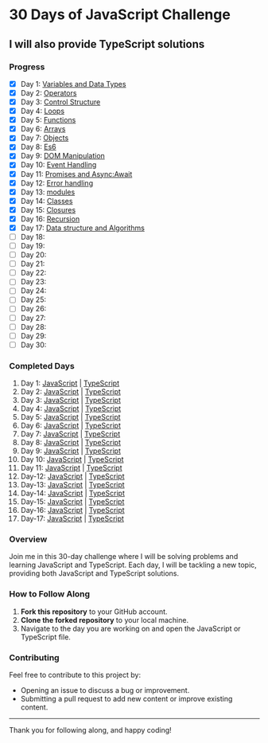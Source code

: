 # 30 Days of JavaScript Challenge
## I will also provide TypeScript solutions

### Progress
- [x] Day 1: [Variables and Data Types](https://github.com/Abdullah-dev0/30-days-javascript-And-typescript/blob/main/Day-1-Javascript/Day-1.js)
- [x] Day 2: [Operators](https://github.com/Abdullah-dev0/30-days-javascript-And-typescript/tree/main/Day-2)
- [x] Day 3: [Control Structure](https://github.com/Abdullah-dev0/30-days-javascript-And-typescript/tree/main/Day-3)
- [x] Day 4: [Loops](https://github.com/Abdullah-dev0/30-days-javascript-And-typescript/tree/main/Day-4)
- [x] Day 5: [Functions](https://github.com/Abdullah-dev0/30-days-javascript-And-typescript/tree/main/Day-5)
- [x] Day 6: [Arrays](https://github.com/Abdullah-dev0/30-days-javascript-And-typescript/tree/main/Day-6)
- [x] Day 7: [Objects](https://github.com/Abdullah-dev0/30-days-javascript-And-typescript/tree/main/Day-7)
- [x] Day 8: [Es6](https://github.com/Abdullah-dev0/30-days-javascript-And-typescript/tree/main/Day-8)
- [x] Day 9: [DOM Manipulation](https://github.com/Abdullah-dev0/30-days-javascript-And-typescript/tree/main/Day-9)
- [x] Day 10: [Event Handling](https://github.com/Abdullah-dev0/30-days-javascript-And-typescript/tree/main/Day-10)
- [x] Day 11: [Promises and Async:Await](https://github.com/Abdullah-dev0/30-days-javascript-And-typescript/tree/main/Day-11)
- [x] Day 12: [Error handling](https://github.com/Abdullah-dev0/30-days-javascript-And-typescript/tree/main/Day-12)
- [x] Day 13: [modules](https://github.com/Abdullah-dev0/30-days-javascript-And-typescript/tree/main/Day-13)
- [x] Day 14: [Classes](https://github.com/Abdullah-dev0/30-days-javascript-And-typescript/tree/main/Day-14)
- [x] Day 15: [Closures](https://github.com/Abdullah-dev0/30-days-javascript-And-typescript/tree/main/Day-15)
- [x] Day 16: [Recursion](https://github.com/Abdullah-dev0/30-days-javascript-And-typescript/tree/main/Day-16)
- [x] Day 17: [Data structure and Algorithms](https://github.com/Abdullah-dev0/30-days-javascript-And-typescript/tree/main/Day-17)
- [ ] Day 18:
- [ ] Day 19:
- [ ] Day 20:
- [ ] Day 21:
- [ ] Day 22:
- [ ] Day 23:
- [ ] Day 24:
- [ ] Day 25:
- [ ] Day 26:
- [ ] Day 27:
- [ ] Day 28:
- [ ] Day 29:
- [ ] Day 30:

### Completed Days
1. Day 1: [JavaScript](https://github.com/Abdullah-dev0/30-days-javascript-And-typescript/blob/main/Day-1-Javascript/Day-1.js) | [TypeScript](https://github.com/Abdullah-dev0/30-days-javascript-And-typescript/blob/main/Day-1-typescript/day-1.ts)
2. Day 2: [JavaScript](https://github.com/Abdullah-dev0/30-days-javascript-And-typescript/blob/main/Day-2/Javascript/day-2-javascript.js) | [TypeScript](https://github.com/Abdullah-dev0/30-days-javascript-And-typescript/blob/main/Day-2/Typescript/day-2-typescript.ts)
3. Day 3: [JavaScript](https://github.com/Abdullah-dev0/30-days-javascript-And-typescript/blob/main/Day-3/javascript/day-3-javascript.js) | [TypeScript](https://github.com/Abdullah-dev0/30-days-javascript-And-typescript/blob/main/Day-3/Typescript/day-3-typescript.ts)
4. Day 4: [JavaScript](https://github.com/Abdullah-dev0/30-days-javascript-And-typescript/blob/main/Day-4/Javascript/day-4-javascript.js) | [TypeScript](https://github.com/Abdullah-dev0/30-days-javascript-And-typescript/blob/main/Day-4/Typescript/day-4-typescript.ts)
5. Day 5: [JavaScript](https://github.com/Abdullah-dev0/30-days-javascript-And-typescript/blob/main/Day-5/Javascript/day-5-javascript.js) | [TypeScript](https://github.com/Abdullah-dev0/30-days-javascript-And-typescript/blob/main/Day-5/Typescript/day-5-typescript.ts)
6. Day 6: [JavaScript](https://github.com/Abdullah-dev0/30-days-javascript-And-typescript/blob/main/Day-6/Javascript/day-6-javascript.js) | [TypeScript](https://github.com/Abdullah-dev0/30-days-javascript-And-typescript/blob/main/Day-6/Typescript/day-5-typescript.ts)
7. Day 7: [JavaScript](https://github.com/Abdullah-dev0/30-days-javascript-And-typescript/blob/main/Day-7/Javascript/day-7-javascript.js) | [TypeScript](https://github.com/Abdullah-dev0/30-days-javascript-And-typescript/blob/main/Day-7/Typescript/day-7-typescript.ts)
8. Day 8: [JavaScript](https://github.com/Abdullah-dev0/30-days-javascript-And-typescript/blob/main/Day-8/Javascript/day-8-javascript.js) | [TypeScript](https://github.com/Abdullah-dev0/30-days-javascript-And-typescript/blob/main/Day-8/Typescript/day-8-typescript.ts)
9. Day 9: [JavaScript](https://github.com/Abdullah-dev0/30-days-javascript-And-typescript/blob/main/Day-9/Javascript/script.js) | [TypeScript](https://github.com/Abdullah-dev0/30-days-javascript-And-typescript/blob/main/Day-9/Typescript/script.ts)
10. Day 10: [JavaScript](https://github.com/Abdullah-dev0/30-days-javascript-And-typescript/blob/main/Day-10/Javascript/script.js) | [TypeScript](https://github.com/Abdullah-dev0/30-days-javascript-And-typescript/blob/main/Day-10/Typescript/script.ts)
11. Day 11: [JavaScript](https://github.com/Abdullah-dev0/30-days-javascript-And-typescript/blob/main/Day-11/Javascript/day-11-javascript.js) | [TypeScript](https://github.com/Abdullah-dev0/30-days-javascript-And-typescript/blob/main/Day-11/Typescript/day-11-typescript.ts)
12. Day-12: [JavaScript](https://github.com/Abdullah-dev0/30-days-javascript-And-typescript/blob/main/Day-12/Javascript/day-12-javascript.js) | [TypeScript](https://github.com/Abdullah-dev0/30-days-javascript-And-typescript/blob/main/Day-12/Typescript/day-12-typescript.ts)
13. Day-13: [JavaScript](https://github.com/Abdullah-dev0/30-days-javascript-And-typescript/blob/main/Day-13/Javascript/day-13-javascript.js) | [TypeScript](https://github.com/Abdullah-dev0/30-days-javascript-And-typescript/blob/main/Day-13/Typescript/day-13-typescript.ts)
14. Day-14: [JavaScript](https://github.com/Abdullah-dev0/30-days-javascript-And-typescript/blob/main/Day-14/Javascript/day-14-javascript.js) | [TypeScript](https://github.com/Abdullah-dev0/30-days-javascript-And-typescript/blob/main/Day-14/Typescript/day-14-typescript.ts)
15. Day-15: [JavaScript](https://github.com/Abdullah-dev0/30-days-javascript-And-typescript/blob/main/Day-15/Javascript/day-15-javascript.js) | [TypeScript](https://github.com/Abdullah-dev0/30-days-javascript-And-typescript/blob/main/Day-15/Typescript/day-15-typescript.ts)
16. Day-16: [JavaScript](https://github.com/Abdullah-dev0/30-days-javascript-And-typescript/blob/main/Day-16/Javascript/day-16-javascript.js) | [TypeScript](https://github.com/Abdullah-dev0/30-days-javascript-And-typescript/blob/main/Day-16/Typescript/day-16-typescript.ts)
17. Day-17: [JavaScript](https://github.com/Abdullah-dev0/30-days-javascript-And-typescript/blob/main/Day-17/Javascript/day-17-javascript.js) | [TypeScript](https://github.com/Abdullah-dev0/30-days-javascript-And-typescript/blob/main/Day-17/Typescript/day-17-typescript.ts)

### Overview
Join me in this 30-day challenge where I will be solving problems and learning JavaScript and TypeScript. Each day, I will be tackling a new topic, providing both JavaScript and TypeScript solutions.

### How to Follow Along
1. **Fork this repository** to your GitHub account.
2. **Clone the forked repository** to your local machine.
3. Navigate to the day you are working on and open the JavaScript or TypeScript file.

### Contributing
Feel free to contribute to this project by:
- Opening an issue to discuss a bug or improvement.
- Submitting a pull request to add new content or improve existing content.

---

Thank you for following along, and happy coding!
